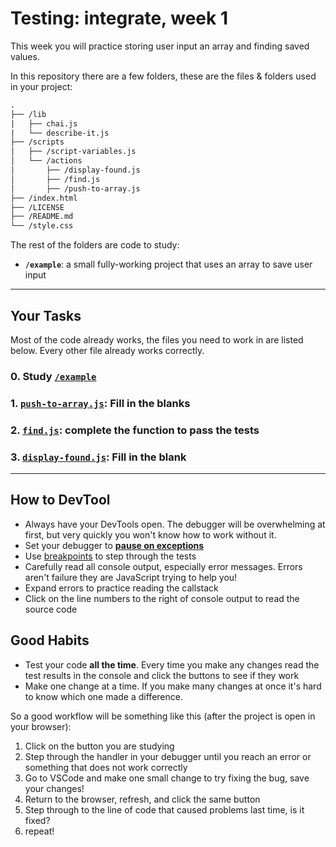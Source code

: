 # Testing: integrate, week 1

This week you will practice storing user input an array and finding saved values.

In this repository there are a few folders, these are the files & folders used in your project:

```txt
.
├── /lib
|   ├── chai.js
|   └── describe-it.js
├── /scripts
│   ├── /script-variables.js
│   └── /actions
│       ├── /display-found.js
│       ├── /find.js
│       ├── /push-to-array.js
├── /index.html
├── /LICENSE
├── /README.md
└── /style.css
```

The rest of the folders are code to study:

- **`/example`**: a small fully-working project that uses an array to save user input

---

## Your Tasks

Most of the code already works, the files you need to work in are listed below. Every other file already works correctly.


### 0. Study [`/example`](./example)

### 1. [`push-to-array.js`](./scripts/actions/push-to-array.js): Fill in the blanks

### 2. [`find.js`](./scripts/actions/find.js): complete the function to pass the tests

### 3. [`display-found.js`](./scripts/actions/display-found.js): Fill in the blank

---

## How to DevTool

- Always have your DevTools open.  The debugger will be overwhelming at first, but very quickly you won't know how to work without it.
- Set your debugger to [__pause on exceptions__](https://developers.google.com/web/updates/2015/05/automatically-pause-on-any-exception)
- Use [breakpoints](https://developers.google.com/web/tools/chrome-devtools/javascript/breakpoints/) to step through the tests
- Carefully read all console output, especially error messages. Errors aren't failure they are JavaScript trying to help you!
- Expand errors to practice reading the callstack
- Click on the line numbers to the right of console output to read the source code

## Good Habits

- Test your code __all the time__.  Every time you make any changes read the test results in the console and click the buttons to see if they work
- Make one change at a time. If you make many changes at once it's hard to know which one made a difference.

So a good workflow will be something like this (after the project is open in your browser):

1. Click on the button you are studying
1. Step through the handler in your debugger until you reach an error or something that does not work correctly
1. Go to VSCode and make one small change to try fixing the bug, save your changes!
1. Return to the browser, refresh, and click the same button
1. Step through to the line of code that caused problems last time, is it fixed?
1. repeat!
